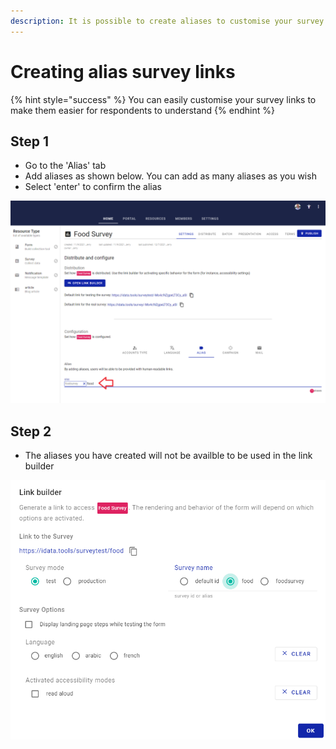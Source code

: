 ```yaml
---
description: It is possible to create aliases to customise your survey links
---
```


# Creating alias survey links

{% hint style="success" %}
You can easily customise your survey links to make them easier for respondents to understand
{% endhint %}

## Step 1

* Go to the 'Alias' tab
* Add aliases as shown below.  You can add as many aliases as you wish
* Select 'enter' to confirm the alias



![](<../../.gitbook/assets/image (311).png>)

## Step 2

* The aliases you have created will not be availble to be used in the link builder

![](<../../.gitbook/assets/image (308) (1).png>)
